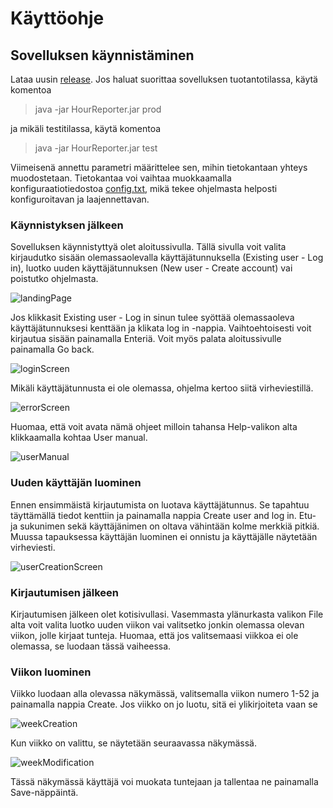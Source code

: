 # Käyttöohje

## Sovelluksen käynnistäminen

Lataa uusin [release](https://github.com/jussinie/ot-harjoitustyo/releases/tag/loppupalautus). Jos haluat suorittaa sovelluksen tuotantotilassa, käytä komentoa
> java -jar HourReporter.jar prod

ja mikäli testitilassa, käytä komentoa

> java -jar HourReporter.jar test

Viimeisenä annettu parametri määrittelee sen, mihin tietokantaan yhteys muodostetaan. Tietokantaa voi vaihtaa muokkaamalla konfiguraatiotiedostoa [config.txt](https://github.com/jussinie/ot-harjoitustyo/blob/master/Tuntikirjanpitosofta/config.txt), mikä tekee ohjelmasta helposti konfiguroitavan ja laajennettavan. 

### Käynnistyksen jälkeen

Sovelluksen käynnistyttyä olet aloitussivulla. Tällä sivulla voit valita kirjaudutko sisään olemassaolevalla käyttäjätunnuksella (Existing user - Log in), luotko uuden käyttäjätunnuksen (New user - Create account) vai poistutko ohjelmasta. 

![landingPage](https://user-images.githubusercontent.com/64590570/147268843-70c3ccbb-3d4a-460b-870d-34cb13f986c4.png)

Jos klikkasit Existing user - Log in sinun tulee syöttää olemassaoleva käyttäjätunnuksesi kenttään ja klikata log in -nappia. Vaihtoehtoisesti voit kirjautua sisään painamalla Enteriä. Voit myös palata aloitussivulle painamalla Go back. 

![loginScreen](https://user-images.githubusercontent.com/64590570/147269314-2fa8efea-d361-4763-b563-59f68316e8a4.png)

Mikäli käyttäjätunnusta ei ole olemassa, ohjelma kertoo siitä virheviestillä.

![errorScreen](https://user-images.githubusercontent.com/64590570/147268875-fd5e92ab-5805-4e24-bcc3-ab31d2f22875.png)

Huomaa, että voit avata nämä ohjeet milloin tahansa Help-valikon alta klikkaamalla kohtaa User manual. 

![userManual](https://user-images.githubusercontent.com/64590570/147269098-8ed6d980-50a3-4946-a3dd-831385f591a5.png)

### Uuden käyttäjän luominen

Ennen ensimmäistä kirjautumista on luotava käyttäjätunnus. Se tapahtuu täyttämällä tiedot kenttiin ja painamalla nappia Create user and log in. Etu- ja sukunimen sekä käyttäjänimen on oltava vähintään kolme merkkiä pitkiä. Muussa tapauksessa käyttäjän luominen ei onnistu ja käyttäjälle näytetään virheviesti.

![userCreationScreen](https://user-images.githubusercontent.com/64590570/147269123-1efc5169-9e46-45e0-909b-9c3c1e5c688b.png)

### Kirjautumisen jälkeen

Kirjautumisen jälkeen olet kotisivullasi. Vasemmasta ylänurkasta valikon File alta voit valita luotko uuden viikon vai valitsetko jonkin olemassa olevan viikon, jolle kirjaat tunteja. Huomaa, että jos valitsemaasi viikkoa ei ole olemassa, se luodaan tässä vaiheessa. 


### Viikon luominen

Viikko luodaan alla olevassa näkymässä, valitsemalla viikon numero 1-52 ja painamalla nappia Create. Jos viikko on jo luotu, sitä ei ylikirjoiteta vaan se 

![weekCreation](https://user-images.githubusercontent.com/64590570/147269228-e24af797-61f1-4316-b123-638411226306.png)

Kun viikko on valittu, se näytetään seuraavassa näkymässä. 

![weekModification](https://user-images.githubusercontent.com/64590570/147269180-beac89e8-127b-476a-82bd-8ecdcd886e49.png)

Tässä näkymässä käyttäjä voi muokata tuntejaan ja tallentaa ne painamalla Save-näppäintä.
